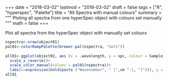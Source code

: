 +++
date = "2018-03-02"
lastmod = "2018-03-02"
draft = false
tags = ["R", "hyperspec", "Palette"]
title = "All Spectra with manual colours"
summary = """
Ploting all spectra from one hyperSpec object with colours set manually
"""
math = false
+++


Plot all spectra from the hyperSpec object with manually set colours
```r
nspectra<-nrow(object01)
pal01<-colorRampPalette(brewer.pal(nspectra, "Set1")) 
 
all01<-ggplot(object02, aes (x = .wavelength, y = spc, colour = Sample))+ geom_line (size =lsize1) +
  scale_x_reverse()+
  scale_color_manual(values = pal01(nspectra))+
  labs(x=expression(bold(paste ("Wavenumber", " [",cm ^-1, "]"))), y = "mIRage Amplitude [a.u.]" )
all01
```

